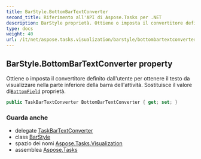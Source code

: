 ```yaml
---
title: BarStyle.BottomBarTextConverter
second_title: Riferimento all'API di Aspose.Tasks per .NET
description: BarStyle proprietà. Ottiene o imposta il convertitore definito dallutente per ottenere il testo da visualizzare nella parte inferiore della barra dellattività. Sostituisce il valore diBottomField proprietà.
type: docs
weight: 40
url: /it/net/aspose.tasks.visualization/barstyle/bottombartextconverter/
---
```

## BarStyle.BottomBarTextConverter property

Ottiene o imposta il convertitore definito dall'utente per ottenere il testo da visualizzare nella parte inferiore della barra dell'attività. Sostituisce il valore di[`BottomField`](../bottomfield/) proprietà.

```csharp
public TaskBarTextConverter BottomBarTextConverter { get; set; }
```

### Guarda anche

* delegate [TaskBarTextConverter](../../taskbartextconverter/)
* class [BarStyle](../)
* spazio dei nomi [Aspose.Tasks.Visualization](../../barstyle/)
* assemblea [Aspose.Tasks](../../../)


